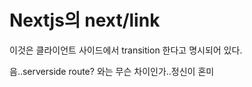 # Nextjs의 next/link

이것은 클라이언트 사이드에서 transition 한다고 명시되어 있다.

음..serverside route? 와는 무슨 차이인가..정신이 혼미
